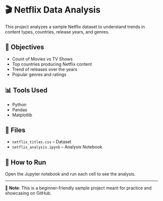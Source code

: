 
# 🎬 Netflix Data Analysis

This project analyzes a sample Netflix dataset to understand trends in content types, countries, release years, and genres.

## 📌 Objectives
- Count of Movies vs TV Shows
- Top countries producing Netflix content
- Trend of releases over the years
- Popular genres and ratings

## 📊 Tools Used
- Python
- Pandas
- Matplotlib

## 📁 Files
- `netflix_titles.csv` – Dataset
- `netflix_analysis.ipynb` – Analysis Notebook

## 🚀 How to Run
Open the Jupyter notebook and run each cell to see the analysis.

---

📌 **Note**: This is a beginner-friendly sample project meant for practice and showcasing on GitHub.
